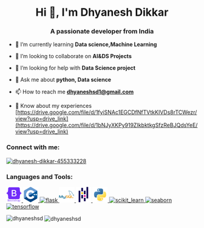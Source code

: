 <h1 align="center">Hi 👋, I'm Dhyanesh Dikkar</h1>
<h3 align="center">A passionate developer from India</h3>

- 🌱 I’m currently learning **Data science,Machine Learning**

- 👯 I’m looking to collaborate on **AI&DS Projects**

- 🤝 I’m looking for help with **Data Science project**

- 💬 Ask me about **python, Data science**

- 📫 How to reach me **dhyaneshsd1@gmail.com**

- 📄 Know about my experiences [https://drive.google.com/file/d/1fyiSNAc1EGCDfNfTVtkKIVDs8rTCWezr/view?usp=drive_link](https://drive.google.com/file/d/1bNJyXKPy919ZIkbktkgSfzReBJQdsYeE/view?usp=drive_link)

<h3 align="left">Connect with me:</h3>
<p align="left">
<a href="https://linkedin.com/in/dhyanesh-dikkar-455333228" target="blank"><img align="center" src="https://raw.githubusercontent.com/rahuldkjain/github-profile-readme-generator/master/src/images/icons/Social/linked-in-alt.svg" alt="dhyanesh-dikkar-455333228" height="30" width="40" /></a>
</p>

<h3 align="left">Languages and Tools:</h3>
<p align="left"> <a href="https://getbootstrap.com" target="_blank" rel="noreferrer"> <img src="https://raw.githubusercontent.com/devicons/devicon/master/icons/bootstrap/bootstrap-plain-wordmark.svg" alt="bootstrap" width="40" height="40"/> </a> <a href="https://www.w3schools.com/cpp/" target="_blank" rel="noreferrer"> <img src="https://raw.githubusercontent.com/devicons/devicon/master/icons/cplusplus/cplusplus-original.svg" alt="cplusplus" width="40" height="40"/> </a> <a href="https://flask.palletsprojects.com/" target="_blank" rel="noreferrer"> <img src="https://www.vectorlogo.zone/logos/pocoo_flask/pocoo_flask-icon.svg" alt="flask" width="40" height="40"/> </a> <a href="https://www.mysql.com/" target="_blank" rel="noreferrer"> <img src="https://raw.githubusercontent.com/devicons/devicon/master/icons/mysql/mysql-original-wordmark.svg" alt="mysql" width="40" height="40"/> </a> <a href="https://pandas.pydata.org/" target="_blank" rel="noreferrer"> <img src="https://raw.githubusercontent.com/devicons/devicon/2ae2a900d2f041da66e950e4d48052658d850630/icons/pandas/pandas-original.svg" alt="pandas" width="40" height="40"/> </a> <a href="https://www.python.org" target="_blank" rel="noreferrer"> <img src="https://raw.githubusercontent.com/devicons/devicon/master/icons/python/python-original.svg" alt="python" width="40" height="40"/> </a> <a href="https://scikit-learn.org/" target="_blank" rel="noreferrer"> <img src="https://upload.wikimedia.org/wikipedia/commons/0/05/Scikit_learn_logo_small.svg" alt="scikit_learn" width="40" height="40"/> </a> <a href="https://seaborn.pydata.org/" target="_blank" rel="noreferrer"> <img src="https://seaborn.pydata.org/_images/logo-mark-lightbg.svg" alt="seaborn" width="40" height="40"/> </a> <a href="https://www.tensorflow.org" target="_blank" rel="noreferrer"> <img src="https://www.vectorlogo.zone/logos/tensorflow/tensorflow-icon.svg" alt="tensorflow" width="40" height="40"/> </a> </p>

<p><img align="left" src="https://github-readme-stats.vercel.app/api/top-langs?username=dhyaneshsd&show_icons=true&locale=en&layout=compact" alt="dhyaneshsd" /></p>

<p>&nbsp;<img align="center" src="https://github-readme-stats.vercel.app/api?username=dhyaneshsd&show_icons=true&locale=en" alt="dhyaneshsd" /></p>
